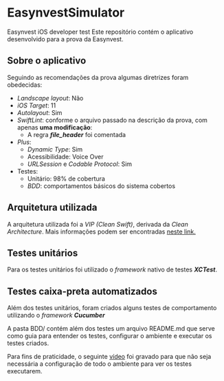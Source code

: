 # EasynvestSimulator
Easynvest iOS developer test
Este repositório contém o aplicativo desenvolvido para a prova da Easynvest.

## Sobre o aplicativo 
Seguindo as recomendações da prova algumas diretrizes foram obedecidas:
* _Landscape layout_: Não
* _iOS Target_: 11
* _Autolayout_: Sim
* _SwiftLint_: conforme o arquivo passado na descrição da prova, com apenas **uma modificação**:
	* A regra _**file_header**_ foi comentada
* _Plus_:
	* _Dynamic Type_: Sim
	* Acessibilidade: Voice Over
	* _URLSession_ e _Codable Protocol_: Sim
* Testes:
	* Unitário: 98% de cobertura
	* _BDD_: comportamentos básicos do sistema cobertos

## Arquitetura utilizada
A arquitetura utilizada foi a _VIP (Clean Swift)_, derivada da _Clean Architecture_.
Mais informações podem ser encontradas [neste link.](https://clean-swift.com)

## Testes unitários
Para os testes unitários foi utilizado o _framework_ nativo de testes **_XCTest_**.

## Testes caixa-preta automatizados
Além dos testes unitários, foram criados alguns testes de comportamento utilizando o _framework_ **_Cucumber_**

A pasta BDD/ contém além dos testes um arquivo README.md que serve como guia para entender os testes, configurar o ambiente e executar os testes criados.

Para fins de praticidade, o seguinte [vídeo](https://drive.google.com/open?id=1tSEotsZgXBI_VRb7ZzP74vD-ei4NmLb4) foi gravado para que não seja necessária a configuração de todo o ambiente para ver os testes executarem.
